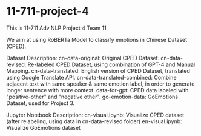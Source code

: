 # 11-711-project-4
This is 11-711 Adv NLP Project 4 Team 11

We aim at using RoBERTa Model to classify emotions in Chinese Dataset (CPED).


Dataset Description:
cn-data-original: Original CPED Dataset.
cn-data-revised: Re-labeled CPED Dataset, using combination of GPT-4 and Manual Mapping.
cn-data-translated: English version of CPED Dataset, translated using Google Translate API.
cn-data-translated-combined: Combine adjacent text with same speaker & same emotion label, in order to generate longer sentence with more context.
data-for-gpt: CPED data labeled with "positive-other" and "negative other".
go-emotion-data: GoEmotions Dataset, used for Project 3.

Jupyter Notebook Description:
cn-visual.ipynb: Visualize CPED dataset (after relabeling, using data in cn-data-revised folder)
en-visual.ipynb: Visualize GoEmotions dataset